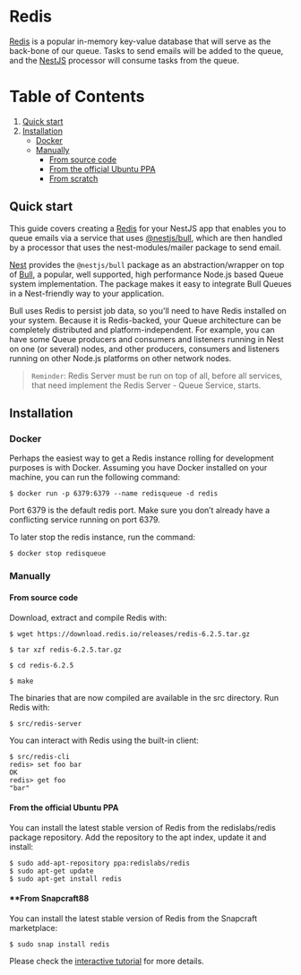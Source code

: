 # Redis

[Redis](https://redis.io/) is a popular in-memory key-value database that will serve as the back-bone of our queue. Tasks to send emails will be added to the queue, and the [NestJS](https://nestjs.com/) processor will consume tasks from the queue.

# Table of Contents
1. [Quick start](#introduction)
2. [Installation](#installation)
    - [Docker](#docker)
    - [Manually](#manually)
        - [From source code](#from-source-code)
        - [From the official Ubuntu PPA](#from-official-ubuntu-ppa)
        - [From scratch](#from-snapcraft88)

## Quick start <a name="introduction"></a>

This guide covers creating a [Redis](https://redis.io) for your NestJS app that enables you to queue emails via a service that uses [@nestjs/bull](https://github.com/nestjs/bull), which are then handled by a processor that uses the nest-modules/mailer package to send email.


[Nest](https://nestjs.com) provides the `@nestjs/bull` package as an abstraction/wrapper on top of [Bull](https://github.com/OptimalBits/bull), a popular, well supported, high performance Node.js based Queue system implementation. The package makes it easy to integrate Bull Queues in a Nest-friendly way to your application.

Bull uses Redis to persist job data, so you'll need to have Redis installed on your system. Because it is Redis-backed, your Queue architecture can be completely distributed and platform-independent. For example, you can have some Queue producers and consumers and listeners running in Nest on one (or several) nodes, and other producers, consumers and listeners running on other Node.js platforms on other network nodes.

> `Reminder`: Redis Server must be run on top of all, before all services, that need implement the Redis Server - Queue Service, starts.

## Installation <a name="installation"></a>

### Docker <a name="docker"></a>

Perhaps the easiest way to get a Redis instance rolling for development purposes is with Docker. Assuming you have Docker installed on your machine, you can run the following command:

```shell
$ docker run -p 6379:6379 --name redisqueue -d redis
```

Port 6379 is the default redis port. Make sure you don’t already have a conflicting service running on port 6379.

To later stop the redis instance, run the command:

```shell
$ docker stop redisqueue
```

### Manually <a name="manually"></a>

#### **From source code** <a name="from-source-code"></a>

Download, extract and compile Redis with:

```shell
$ wget https://download.redis.io/releases/redis-6.2.5.tar.gz

$ tar xzf redis-6.2.5.tar.gz

$ cd redis-6.2.5

$ make
```

The binaries that are now compiled are available in the src directory. Run Redis with:

```shell
$ src/redis-server
```

You can interact with Redis using the built-in client:

```shell
$ src/redis-cli
redis> set foo bar
OK
redis> get foo
"bar"
```

#### **From the official Ubuntu PPA** <a name="from-official-ubuntu-ppa"></a>

You can install the latest stable version of Redis from the redislabs/redis package repository. Add the repository to the apt index, update it and install:

```shell
$ sudo add-apt-repository ppa:redislabs/redis
$ sudo apt-get update
$ sudo apt-get install redis
```

#### **From Snapcraft88 <a name="from-snapcraft88"></a>

You can install the latest stable version of Redis from the Snapcraft marketplace:

```shell
$ sudo snap install redis
```

Please check the [interactive tutorial](http://try.redis.io/) for more details. 